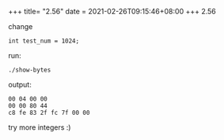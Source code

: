 +++
title= "2.56"
date = 2021-02-26T09:15:46+08:00
+++
2.56

change

    int test_num = 1024;

run:

    ./show-bytes

output:

    00 04 00 00
    00 00 80 44
    c8 fe 83 2f fc 7f 00 00

try more integers :)
